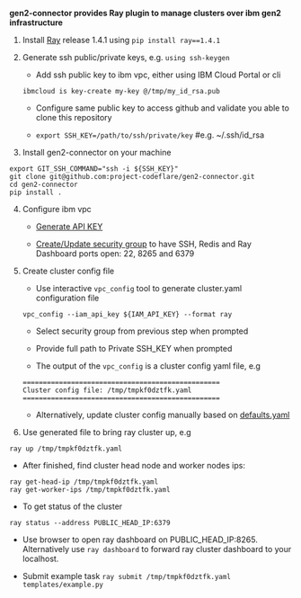 **gen2-connector provides Ray plugin to manage clusters over ibm gen2 infrastructure**

1. Install [Ray](https://github.com/ray-project/ray) release 1.4.1 using `pip install ray==1.4.1`

2. Generate ssh public/private keys, e.g. `using ssh-keygen`

    * Add ssh public key to ibm vpc, either using IBM Cloud Portal or cli
    
    ```
    ibmcloud is key-create my-key @/tmp/my_id_rsa.pub
    ```

    * Configure same public key to access github and validate you able to clone this repository

    * `export SSH_KEY=/path/to/ssh/private/key` #e.g. ~/.ssh/id_rsa

3. Install gen2-connector on your machine

```
export GIT_SSH_COMMAND="ssh -i ${SSH_KEY}"
git clone git@github.com:project-codeflare/gen2-connector.git
cd gen2-connector
pip install .
```

4. Configure ibm vpc
    * [Generate API KEY](https://www.ibm.com/docs/en/spectrumvirtualizecl/8.1.3?topic=installing-creating-api-key)

    * [Create/Update security group](https://cloud.ibm.com/docs/vpc?topic=vpc-configuring-the-security-group) to have SSH, Redis and Ray Dashboard ports open: 22, 8265 and 6379

5. Create cluster config file

    * Use interactive `vpc_config` tool to generate cluster.yaml configuration file
    ```
    vpc_config --iam_api_key ${IAM_API_KEY} --format ray
    ```
    
    * Select security group from previous step when prompted

    * Provide full path to Private SSH_KEY when prompted 

    * The output of the `vpc_config` is a cluster config yaml file, e.g
    ```
    =================================================
    Cluster config file: /tmp/tmpkf0dztfk.yaml
    =================================================
    ```

    * Alternatively, update cluster config manually based on [defaults.yaml](templates/defaults.yaml)
    
6. Use generated file to bring ray cluster up, e.g

```ray up /tmp/tmpkf0dztfk.yaml```

* After finished, find cluster head node and worker nodes ips:

```
ray get-head-ip /tmp/tmpkf0dztfk.yaml
ray get-worker-ips /tmp/tmpkf0dztfk.yaml
```

* To get status of the cluster

```
ray status --address PUBLIC_HEAD_IP:6379
```

* Use browser to open ray dashboard on PUBLIC_HEAD_IP:8265. Alternatively use `ray dashboard` to forward ray cluster dashboard to your localhost. 

* Submit example task `ray submit /tmp/tmpkf0dztfk.yaml templates/example.py`
